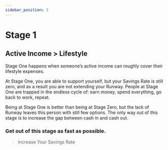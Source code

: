 ```yaml
---
sidebar_position: 3
---
```


# Stage 1

## Active Income > Lifestyle

Stage One happens when someone’s active income can roughly cover their lifestyle expenses. 

At Stage One, you are able to support yourself, but your Savings Rate is still zero, and as a result you are not extending your Runway. People at Stage One are trapped in the endless cycle of: earn money, spend everything, go back to work, repeat.

Being at Stage One is better than being at Stage Zero, but the lack of Runway leaves this person with still few options. The only way out of this stage is to increase the gap between cash in and cash out. 

### Get out of this stage as fast as possible.

>Increase Your Savings Rate